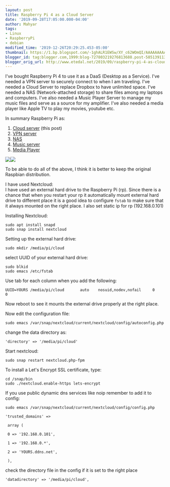 ```yaml
---
layout: post
title: Raspberry Pi 4 as a Cloud Server
date: '2019-09-28T17:05:00.000-04:00'
author: Mahyar
tags:
- Linux
- RaspberryPi
- debian
modified_time: '2019-12-26T20:29:25.453-05:00'
thumbnail: https://1.bp.blogspot.com/-1ghALR1EWSw/XY_c62WOmQI/AAAAAAAAA7w/tAey5M4DmikDlIEq9jr5fF0_U6d7kwDowCEwYBhgL/s72-c/JPEG%2Bimage-51AE4A518482-1.jpeg
blogger_id: tag:blogger.com,1999:blog-727803219276813688.post-5851391133646323102
blogger_orig_url: http://www.etedal.net/2019/09/raspberry-pi-4-as-cloud-server.html
---
```



I've bought Raspberry Pi 4 to use it as a DaaS (Desktop as a Service). I've needed a VPN server to securely connect to when I am traveling. I've needed a Cloud Server to replace Dropbox to have unlimited space. I've needed a NAS (Network-attached storage) to share files among my laptops and computers. I've also needed a Music Player Server to manage my music files and serve as a source for my amplifier. I've also needed a media player like Apple TV to play my movies, youtube etc.  
  
In summary Raspberry Pi as:  
1. [Cloud server](http://www.etedal.net/2019/09/raspberry-pi-4-as-cloud-server.html) (this post)  
2. [VPN server](http://www.etedal.net/2019/09/raspberry-pi-4-as-vpn-server.html)  
3. [NAS](http://www.etedal.net/2019/09/raspberry-pi-4-as-nas.html)  
4. [Music server](http://www.etedal.net/2019/09/raspberry-pi-4-as-hifi-music-server.html)  
5. [Media Player](http://www.etedal.net/2019/09/raspberry-pi-4-as-media-player.html)  
  

[![](https://1.bp.blogspot.com/-1ghALR1EWSw/XY_c62WOmQI/AAAAAAAAA7w/tAey5M4DmikDlIEq9jr5fF0_U6d7kwDowCEwYBhgL/s320/JPEG%2Bimage-51AE4A518482-1.jpeg)](https://1.bp.blogspot.com/-1ghALR1EWSw/XY_c62WOmQI/AAAAAAAAA7w/tAey5M4DmikDlIEq9jr5fF0_U6d7kwDowCEwYBhgL/s1600/JPEG%2Bimage-51AE4A518482-1.jpeg)[![](https://1.bp.blogspot.com/-y0W5wo3PztY/XY_c6re4fTI/AAAAAAAAA7w/nqE1lWjRWqMRJKxm7D4ZlJaprZXIzjthwCEwYBhgL/s200/JPEG%2Bimage-233E2BAC51FD-1.jpeg)](https://1.bp.blogspot.com/-y0W5wo3PztY/XY_c6re4fTI/AAAAAAAAA7w/nqE1lWjRWqMRJKxm7D4ZlJaprZXIzjthwCEwYBhgL/s1600/JPEG%2Bimage-233E2BAC51FD-1.jpeg)

To be able to do all of the above, I think it is better to keep the original Raspbian distribution.  

I have used Nextcloud:  
I have used an external hard drive to the Raspberry Pi (rp). Since there is a chance that when you restart your rp it automatically mount external hard drive to different place it is a good idea to configure `fstab` to make sure that it always mounted on the right place. I also set static ip for rp (192.168.0.101)  
  
Installing Nextcloud:  
```
sudo apt install snapd  
sudo snap install nextcloud  
```  
Setting up the external hard drive:  
```
sudo mkdir /media/pi/cloud  
``` 
select UUID of your external hard drive:    
```
sudo blkid  
sudo emacs /etc/fstab  
```  
Use tab for each column when you add the following:  
```
UUID=YOURS /media/pi/cloud       auto    nosuid,nodev,nofail     0       0
```
  
Now reboot to see it mounts the external drive properly at the right place.  
  
Now edit the configuration file:  
```
sudo emacs /var/snap/nextcloud/current/nextcloud/config/autoconfig.php
```
  
change the data directory as:  
```
'directory' => '/media/pi/cloud'  
```
Start nextcloud:  
```
sudo snap restart nextcloud.php-fpm  
  ```

To install a Let's Encrypt SSL certificate, type:
```
cd /snap/bin  
sudo ./nextcloud.enable-https lets-encrypt  
 ``` 

If you use public dynamic dns services like noip remember to add it to config:
```
sudo emacs /var/snap/nextcloud/current/nextcloud/config/config.php
```
```
'trusted_domains' =>

 array (

 0 => '192.168.0.101',

 1 => '192.168.0.*',

 2 => 'YOURS.ddns.net',

 ),
```
  
check the directory file in the config if it is set to the right place  
```  
'datadirectory' => '/media/pi/cloud',
```
